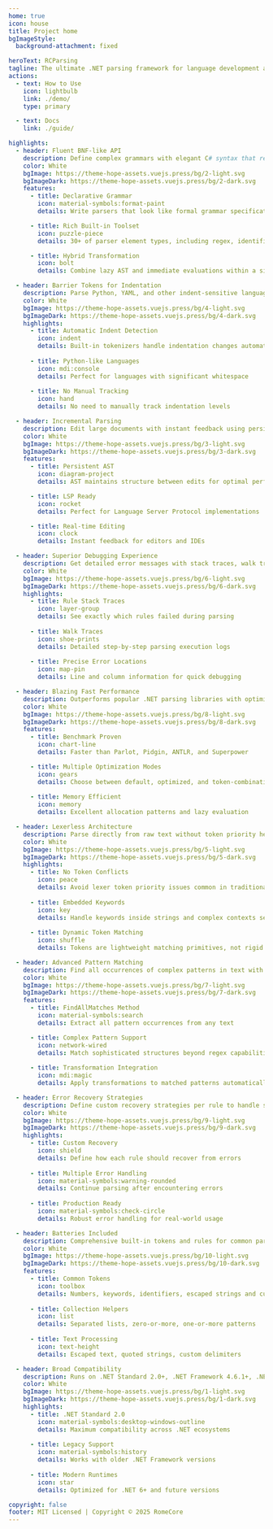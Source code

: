 ```yaml
---
home: true
icon: house
title: Project home
bgImageStyle:
  background-attachment: fixed

heroText: RCParsing
tagline: The ultimate .NET parsing framework for language development and data scraping
actions:
  - text: How to Use
    icon: lightbulb
    link: ./demo/
    type: primary

  - text: Docs
    link: ./guide/

highlights:
  - header: Fluent BNF-like API
    description: Define complex grammars with elegant C# syntax that reads like clean BNF notation.
    color: White
    bgImage: https://theme-hope-assets.vuejs.press/bg/2-light.svg
    bgImageDark: https://theme-hope-assets.vuejs.press/bg/2-dark.svg
    features:
      - title: Declarative Grammar
        icon: material-symbols:format-paint
        details: Write parsers that look like formal grammar specifications

      - title: Rich Built-in Toolset
        icon: puzzle-piece
        details: 30+ of parser element types, including regex, identifiers, keywords, numbers, escaped strings, separated lists and more

      - title: Hybrid Transformation
        icon: bolt
        details: Combine lazy AST and immediate evaluations within a single parser

  - header: Barrier Tokens for Indentation
    description: Parse Python, YAML, and other indent-sensitive languages with built-in INDENT/DEDENT support.
    color: White
    bgImage: https://theme-hope-assets.vuejs.press/bg/4-light.svg
    bgImageDark: https://theme-hope-assets.vuejs.press/bg/4-dark.svg
    highlights:
      - title: Automatic Indent Detection
        icon: indent
        details: Built-in tokenizers handle indentation changes automatically
      
      - title: Python-like Languages
        icon: mdi:console
        details: Perfect for languages with significant whitespace
        
      - title: No Manual Tracking
        icon: hand
        details: No need to manually track indentation levels

  - header: Incremental Parsing
    description: Edit large documents with instant feedback using persistent AST and efficient re-parsing.
    color: White
    bgImage: https://theme-hope-assets.vuejs.press/bg/3-light.svg
    bgImageDark: https://theme-hope-assets.vuejs.press/bg/3-dark.svg
    features:
      - title: Persistent AST
        icon: diagram-project
        details: AST maintains structure between edits for optimal performance

      - title: LSP Ready
        icon: rocket
        details: Perfect for Language Server Protocol implementations

      - title: Real-time Editing
        icon: clock
        details: Instant feedback for editors and IDEs

  - header: Superior Debugging Experience
    description: Get detailed error messages with stack traces, walk traces, and precise source locations.
    color: White
    bgImage: https://theme-hope-assets.vuejs.press/bg/6-light.svg
    bgImageDark: https://theme-hope-assets.vuejs.press/bg/6-dark.svg
    highlights:
      - title: Rule Stack Traces
        icon: layer-group
        details: See exactly which rules failed during parsing
        
      - title: Walk Traces
        icon: shoe-prints
        details: Detailed step-by-step parsing execution logs
        
      - title: Precise Error Locations
        icon: map-pin
        details: Line and column information for quick debugging

  - header: Blazing Fast Performance
    description: Outperforms popular .NET parsing libraries with optimized modes and efficient memory usage.
    color: White
    bgImage: https://theme-hope-assets.vuejs.press/bg/8-light.svg
    bgImageDark: https://theme-hope-assets.vuejs.press/bg/8-dark.svg
    features:
      - title: Benchmark Proven
        icon: chart-line
        details: Faster than Parlot, Pidgin, ANTLR, and Superpower

      - title: Multiple Optimization Modes
        icon: gears
        details: Choose between default, optimized, and token-combination modes
        
      - title: Memory Efficient
        icon: memory
        details: Excellent allocation patterns and lazy evaluation

  - header: Lexerless Architecture
    description: Parse directly from raw text without token priority headaches or separate lexer phase.
    color: White
    bgImage: https://theme-hope-assets.vuejs.press/bg/5-light.svg
    bgImageDark: https://theme-hope-assets.vuejs.press/bg/5-dark.svg
    highlights:
      - title: No Token Conflicts
        icon: peace
        details: Avoid lexer token priority issues common in traditional parsers
        
      - title: Embedded Keywords
        icon: key
        details: Handle keywords inside strings and complex contexts seamlessly
        
      - title: Dynamic Token Matching
        icon: shuffle
        details: Tokens are lightweight matching primitives, not rigid phases

  - header: Advanced Pattern Matching
    description: Find all occurrences of complex patterns in text with detailed AST information.
    color: White
    bgImage: https://theme-hope-assets.vuejs.press/bg/7-light.svg
    bgImageDark: https://theme-hope-assets.vuejs.press/bg/7-dark.svg
    features:
      - title: FindAllMatches Method
        icon: material-symbols:search
        details: Extract all pattern occurrences from any text

      - title: Complex Pattern Support
        icon: network-wired
        details: Match sophisticated structures beyond regex capabilities
        
      - title: Transformation Integration
        icon: mdi:magic
        details: Apply transformations to matched patterns automatically

  - header: Error Recovery Strategies
    description: Define custom recovery strategies per rule to handle syntax errors gracefully.
    color: White
    bgImage: https://theme-hope-assets.vuejs.press/bg/9-light.svg
    bgImageDark: https://theme-hope-assets.vuejs.press/bg/9-dark.svg
    highlights:
      - title: Custom Recovery
        icon: shield
        details: Define how each rule should recover from errors
        
      - title: Multiple Error Handling
        icon: material-symbols:warning-rounded
        details: Continue parsing after encountering errors
        
      - title: Production Ready
        icon: material-symbols:check-circle
        details: Robust error handling for real-world usage

  - header: Batteries Included
    description: Comprehensive built-in tokens and rules for common parsing scenarios.
    color: White
    bgImage: https://theme-hope-assets.vuejs.press/bg/10-light.svg
    bgImageDark: https://theme-hope-assets.vuejs.press/bg/10-dark.svg
    features:
      - title: Common Tokens
        icon: toolbox
        details: Numbers, keywords, identifiers, escaped strings and custom tokens
        
      - title: Collection Helpers
        icon: list
        details: Separated lists, zero-or-more, one-or-more patterns
        
      - title: Text Processing
        icon: text-height
        details: Escaped text, quoted strings, custom delimiters

  - header: Broad Compatibility
    description: Runs on .NET Standard 2.0+, .NET Framework 4.6.1+, .NET 6.0, and .NET 8.0.
    color: White
    bgImage: https://theme-hope-assets.vuejs.press/bg/1-light.svg
    bgImageDark: https://theme-hope-assets.vuejs.press/bg/1-dark.svg
    highlights:
      - title: .NET Standard 2.0
        icon: material-symbols:desktop-windows-outline
        details: Maximum compatibility across .NET ecosystems
        
      - title: Legacy Support
        icon: material-symbols:history
        details: Works with older .NET Framework versions
        
      - title: Modern Runtimes
        icon: star
        details: Optimized for .NET 6+ and future versions

copyright: false
footer: MIT Licensed | Copyright © 2025 RomeCore
---
```

